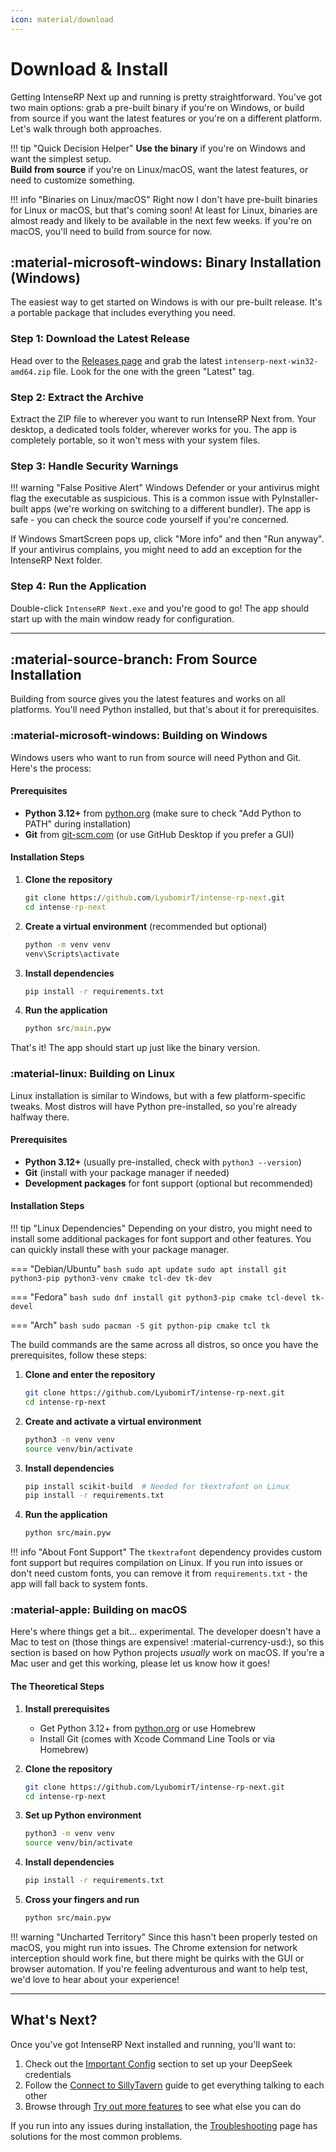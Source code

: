 ```yaml
---
icon: material/download
---
```


# Download & Install

Getting IntenseRP Next up and running is pretty straightforward. You've got two main options: grab a pre-built binary if you're on Windows, or build from source if you want the latest features or you're on a different platform. Let's walk through both approaches.

!!! tip "Quick Decision Helper"
    **Use the binary** if you're on Windows and want the simplest setup.  
    **Build from source** if you're on Linux/macOS, want the latest features, or need to customize something.

!!! info "Binaries on Linux/macOS"
    Right now I don't have pre-built binaries for Linux or macOS, but that's coming soon! At least for Linux, binaries are almost ready and likely to be available in the next few weeks. If you're on macOS, you'll need to build from source for now.

## :material-microsoft-windows: Binary Installation (Windows)

The easiest way to get started on Windows is with our pre-built release. It's a portable package that includes everything you need.

### Step 1: Download the Latest Release

Head over to the [Releases page](https://github.com/LyubomirT/intense-rp-next/releases) and grab the latest `intenserp-next-win32-amd64.zip` file. Look for the one with the green "Latest" tag.

### Step 2: Extract the Archive

Extract the ZIP file to wherever you want to run IntenseRP Next from. Your desktop, a dedicated tools folder, wherever works for you. The app is completely portable, so it won't mess with your system files.

### Step 3: Handle Security Warnings

!!! warning "False Positive Alert"
    Windows Defender or your antivirus might flag the executable as suspicious. This is a common issue with PyInstaller-built apps (we're working on switching to a different bundler). The app is safe - you can check the source code yourself if you're concerned.

If Windows SmartScreen pops up, click "More info" and then "Run anyway". If your antivirus complains, you might need to add an exception for the IntenseRP Next folder.

### Step 4: Run the Application

Double-click `IntenseRP Next.exe` and you're good to go! The app should start up with the main window ready for configuration.

---

## :material-source-branch: From Source Installation

Building from source gives you the latest features and works on all platforms. You'll need Python installed, but that's about it for prerequisites.

### :material-microsoft-windows: Building on Windows

Windows users who want to run from source will need Python and Git. Here's the process:

#### Prerequisites
- **Python 3.12+** from [python.org](https://www.python.org/) (make sure to check "Add Python to PATH" during installation)
- **Git** from [git-scm.com](https://git-scm.com/) (or use GitHub Desktop if you prefer a GUI)

#### Installation Steps

1. **Clone the repository**
   ```cmd
   git clone https://github.com/LyubomirT/intense-rp-next.git
   cd intense-rp-next
   ```

2. **Create a virtual environment** (recommended but optional)
   ```cmd
   python -m venv venv
   venv\Scripts\activate
   ```

3. **Install dependencies**
   ```cmd
   pip install -r requirements.txt
   ```

4. **Run the application**
   ```cmd
   python src/main.pyw
   ```

That's it! The app should start up just like the binary version.

### :material-linux: Building on Linux

Linux installation is similar to Windows, but with a few platform-specific tweaks. Most distros will have Python pre-installed, so you're already halfway there.

#### Prerequisites
- **Python 3.12+** (usually pre-installed, check with `python3 --version`)
- **Git** (install with your package manager if needed)
- **Development packages** for font support (optional but recommended)

#### Installation Steps

!!! tip "Linux Dependencies"
    Depending on your distro, you might need to install some additional packages for font support and other features. You can quickly install these with your package manager.

=== "Debian/Ubuntu"
       ```bash
       sudo apt update
       sudo apt install git python3-pip python3-venv cmake tcl-dev tk-dev
       ```
   
=== "Fedora"
       ```bash
       sudo dnf install git python3-pip cmake tcl-devel tk-devel
       ```
   
=== "Arch"
       ```bash
       sudo pacman -S git python-pip cmake tcl tk
       ```

The build commands are the same across all distros, so once you have the prerequisites, follow these steps:

1. **Clone and enter the repository**
   ```bash
   git clone https://github.com/LyubomirT/intense-rp-next.git
   cd intense-rp-next
   ```

2. **Create and activate a virtual environment**
   ```bash
   python3 -m venv venv
   source venv/bin/activate
   ```

3. **Install dependencies**
   ```bash
   pip install scikit-build  # Needed for tkextrafont on Linux
   pip install -r requirements.txt
   ```

4. **Run the application**
   ```bash
   python src/main.pyw
   ```

!!! info "About Font Support"
    The `tkextrafont` dependency provides custom font support but requires compilation on Linux. If you run into issues or don't need custom fonts, you can remove it from `requirements.txt` - the app will fall back to system fonts.

### :material-apple: Building on macOS

Here's where things get a bit... experimental. The developer doesn't have a Mac to test on (those things are expensive! :material-currency-usd:), so this section is based on how Python projects *usually* work on macOS. If you're a Mac user and get this working, please let us know how it goes!

#### The Theoretical Steps

1. **Install prerequisites**
   - Get Python 3.12+ from [python.org](https://www.python.org/) or use Homebrew
   - Install Git (comes with Xcode Command Line Tools or via Homebrew)

2. **Clone the repository**
   ```bash
   git clone https://github.com/LyubomirT/intense-rp-next.git
   cd intense-rp-next
   ```

3. **Set up Python environment**
   ```bash
   python3 -m venv venv
   source venv/bin/activate
   ```

4. **Install dependencies**
   ```bash
   pip install -r requirements.txt
   ```

5. **Cross your fingers and run**
   ```bash
   python src/main.pyw
   ```

!!! warning "Uncharted Territory"
    Since this hasn't been properly tested on macOS, you might run into issues. The Chrome extension for network interception should work fine, but there might be quirks with the GUI or browser automation. If you're feeling adventurous and want to help test, we'd love to hear about your experience!

---

## What's Next?

Once you've got IntenseRP Next installed and running, you'll want to:

1. Check out the [Important Config](important-config.md) section to set up your DeepSeek credentials
2. Follow the [Connect to SillyTavern](connect-to-sillytavern.md) guide to get everything talking to each other
3. Browse through [Try out more features](if-it-worked/try-out-more-features.md) to see what else you can do

If you run into any issues during installation, the [Troubleshooting](if-it-didnt/troubleshooting.md) page has solutions for the most common problems.
